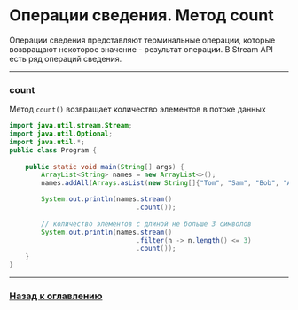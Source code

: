 # Операции сведения. Метод count

Операции сведения представляют терминальные операции, которые возвращают некоторое значение - результат операции.
В Stream API есть ряд операций сведения.

---

### count

Метод `count()` возвращает количество элементов в потоке данных

```java
import java.util.stream.Stream;
import java.util.Optional;
import java.util.*;
public class Program {
 
    public static void main(String[] args) {
        ArrayList<String> names = new ArrayList<>();
        names.addAll(Arrays.asList(new String[]{"Tom", "Sam", "Bob", "Alice"}));

        System.out.println(names.stream()
                                .count());
         
        // количество элементов с длиной не больше 3 символов
        System.out.println(names.stream()
                                .filter(n -> n.length() <= 3)
                                .count());
    } 
}
```

---

### [Назад к оглавлению](../../README.md)